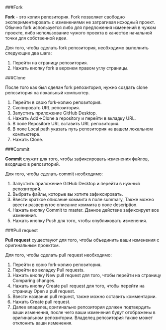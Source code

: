 ###Fork

**Fork** - это копия репозитория. Fork позволяет свободно экспериментировать с изменениями не затрагивая исходный проект. Обычно fork используется либо для предложения изменений в чужом проекте, либо использование чужого проекта в качестве начальной точки для собственной идеи.

Для того, чтобы сделать fork репозитория, необходимо выполнить следующие два шага:
1. Перейти на страницу репозитория.
2. Нажать кнопку fork в верхнем правом углу страницы.

###Clone

После того как был сделан fork репозитория, нужно создать clone репозитория на локальный компьютер.

1. Перейти в свою fork-копию репозитория.
2. Скопировать URL репозитория.
3. Запустить приложение GitHub Desktop.
4. Нажать Add->Clone a repository и перейти в вкладку URL.
5. В поле Repositore URL вставить URL репозитория.
6. В поле Local path указать путь репозитория на вашем локальном компьютере.
7. Нажать Clone.

###Commit

**Commit** служит для того, чтобы зафиксировать изменения файлов, входящих в репозиторий.

Для того, чтобы сделать commit необходимо:

1. Запустить приложение GitHub Desktop и перейти в нужный репозиторий.
2. Выбрать файлы, которые вы хотите зафиксировать.
3. Ввести краткое описание коммита в поле summary, Также можно ввести развернутое описание коммита в поле description.
4. Нажать кнопку Commit to master. Данное действие зафиксирует все изменения.
5. Нажать кнопку Push для того, чтобы опубликовать изменения.

###Pull request

**Pull request** существуют для того, чтобы объединить ваши изменения с оригинальным проектом.

Для того, чтобы сделать pull request необходимо:

1. Перейти в свою fork-копию репозитория.
2. Перейти во вкладку Pull requests.
3. Нажать кнопку New pull request для того, чтобы перейти на страницу Comparing changes.
4. Нажать кнопку Create pull request для того, чтобы перейти на страницу Open a pull request.
5. Ввести названия pull request, также можно оставить комментарии.
6. Нажать Create pull request.
8. Далее владелец оригинально репозитория должен подтвердить ваши изменения, после чего ваши изменения будут отображены в оригинальном репозитории. Владелец репозитория также может отклонить ваши изменения. 

